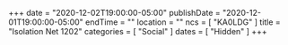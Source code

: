 +++
date = "2020-12-02T19:00:00-05:00"
publishDate = "2020-12-01T19:00:00-05:00"
endTime = ""
location = ""
ncs = [ "KA0LDG" ]
title = "Isolation Net 1202"
categories = [ "Social" ]
dates = [ "Hidden" ]
+++
